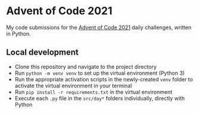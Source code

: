 # Advent of Code 2021

My code submissions for the [Advent of Code 2021](https://adventofcode.com/2021) daily challenges, written in Python.

## Local development
- Clone this repository and navigate to the project directory
- Run `python -m venv venv` to set up the virtual environment (Python 3)
- Run the appropriate activation scripts in the newly-created `venv` folder to activate the virtual environment in your terminal
- Run `pip install -r requirements.txt` in the virtual environment
- Execute each `.py` file in the `src/day*` folders individually, directly with Python
